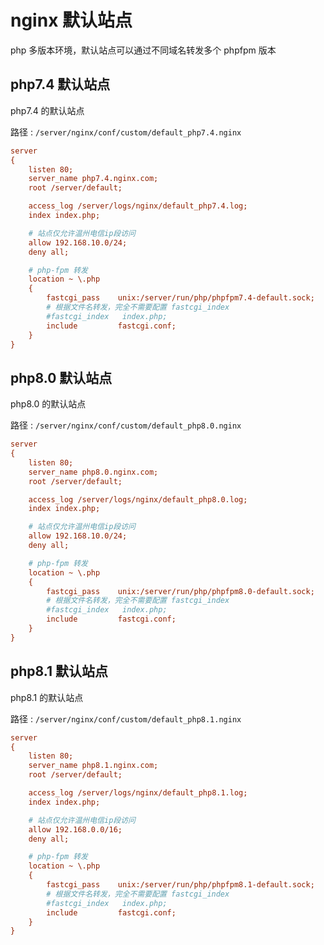 # nginx 默认站点

php 多版本环境，默认站点可以通过不同域名转发多个 phpfpm 版本

## php7.4 默认站点

php7.4 的默认站点

路径 : `/server/nginx/conf/custom/default_php7.4.nginx`

```ini
server
{
    listen 80;
    server_name php7.4.nginx.com;
    root /server/default;

    access_log /server/logs/nginx/default_php7.4.log;
    index index.php;

    # 站点仅允许温州电信ip段访问
    allow 192.168.10.0/24;
    deny all;

    # php-fpm 转发
    location ~ \.php
    {
        fastcgi_pass    unix:/server/run/php/phpfpm7.4-default.sock;
        # 根据文件名转发，完全不需要配置 fastcgi_index
        #fastcgi_index   index.php;
        include         fastcgi.conf;
    }
}
```

## php8.0 默认站点

php8.0 的默认站点

路径 : `/server/nginx/conf/custom/default_php8.0.nginx`

```ini
server
{
    listen 80;
    server_name php8.0.nginx.com;
    root /server/default;

    access_log /server/logs/nginx/default_php8.0.log;
    index index.php;

    # 站点仅允许温州电信ip段访问
    allow 192.168.10.0/24;
    deny all;

    # php-fpm 转发
    location ~ \.php
    {
        fastcgi_pass    unix:/server/run/php/phpfpm8.0-default.sock;
        # 根据文件名转发，完全不需要配置 fastcgi_index
        #fastcgi_index   index.php;
        include         fastcgi.conf;
    }
}
```

## php8.1 默认站点

php8.1 的默认站点

路径 : `/server/nginx/conf/custom/default_php8.1.nginx`

```ini
server
{
    listen 80;
    server_name php8.1.nginx.com;
    root /server/default;

    access_log /server/logs/nginx/default_php8.1.log;
    index index.php;

    # 站点仅允许温州电信ip段访问
    allow 192.168.0.0/16;
    deny all;

    # php-fpm 转发
    location ~ \.php
    {
        fastcgi_pass    unix:/server/run/php/phpfpm8.1-default.sock;
        # 根据文件名转发，完全不需要配置 fastcgi_index
        #fastcgi_index   index.php;
        include         fastcgi.conf;
    }
}
```
